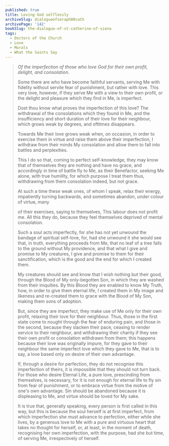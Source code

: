 ```yaml
---
published: true
title: Loving God selflessly
archiveSlug: dialogueofseraph00cath
archivePage: '142'
bookSlug: the-dialogue-of-st-catherine-of-siena
tags:
  - Doctors of the Church
  - Love
  - Morals
  - What the Saints Say
---
```


> *Of the imperfection of those who love God for their own profit, delight, and consolation.*
> 
> Some there are who have become faithful servants, serving Me with fidelity without servile fear of punishment, but rather with love. This very love, however, if they serve Me with a view to their own profit, or the delight and pleasure which they find in Me, is imperfect.
> 
> Dost thou know what proves the imperfection of this love? The withdrawal of the consolations which they found in Me, and the insufficiency and short duration of their love for their neighbour, which grows weak by degrees, and ofttimes disappears.
> 
> Towards Me their love grows weak when, on occasion, in order to exercise them in virtue and raise them above their imperfection, I withdraw from their minds My consolation and allow them to fall into battles and perplexities.
> 
> This I do so that, coming to perfect self-knowledge, they may know that of themselves they are nothing and have no grace, and accordingly in time of battle fly to Me, as their Benefactor, seeking Me alone, with true humility, for which purpose I treat them thus, withdrawing from them consolation indeed, but not grace.
> 
> At such a time these weak ones, of whom I speak, relax their energy, impatiently turning backwards, and sometimes abandon, under colour of virtue, many
> 
> of their exercises, saying to themselves, This labour does not profit me. All this they do, because they feel themselves deprived of mental consolation.
> 
> Such a soul acts imperfectly, for she has not yet unwound the bandage of spiritual self-love, for, had she unwound it she would see that, in truth, everything proceeds from Me, that no leaf of a tree falls to the ground without My providence, and that what I give and promise to My creatures, I give and promise to them for their sanctification, which is the good and the end for which I created them.
> 
> My creatures should see and know that I wish nothing but their good, through the Blood of My only-begotten Son, in which they are washed from their iniquities. By this Blood they are enabled to know My Truth, how, in order to give them eternal life, I created them in My image and likeness and re-created them to grace with the Blood of My Son, making them sons of adoption.
> 
> But, since they are imperfect, they make use of Me only for their own profit, relaxing their love for their neighbour. Thus, those in the first state come to nought through the fear of enduring pain, and those in the second, because they slacken their pace, ceasing to render service to their neighbour, and withdrawing their charity if they see their own profit or consolation withdrawn from them; this happens because their love was originally impure, for they gave to their neighbour the same imperfect love which they gave to Me, that is to say, a love based only on desire of their own advantage.
> 
> If, through a desire for perfection, they do not recognise this imperfection of theirs, it is impossible that they should not turn back. For those who desire Eternal Life, a pure love, prescinding from themselves, is necessary, for it is not enough for eternal life to fly sin from fear of punishment, or to embrace virtue from the motive of one's own advantage. Sin should be abandoned because it is displeasing to Me, and virtue should be loved for My sake.
> 
> It is true that, generally speaking, every person is first called in this way, but this is because the soul herself is at first imperfect, from which imperfection she must advance to perfection, either while she lives, by a generous love to Me with a pure and virtuous heart that takes no thought for herself, or, at least, in the moment of death, recognising her own imperfection, with the purpose, had she but time, of serving Me, irrespectively of herself.